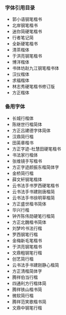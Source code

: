 ### 字体引用目录

-   郭小语钢笔楷书
-   北岸钢笔楷书
-   迷你简硬笔楷书
-   行者笔记简
-   全新硬笔楷书
-   清茶楷体
-   于洪亮钢笔楷书
-   博洋楷体
-   书体坊赵九江钢笔楷书体
-   汉仪楷体
-   求福楷体
-   林志秀硬笔楷书修订版
-   方正楷体

### 备用字体

-   长城行楷体
-   陈继世行楷简体
-   方正吕建德字体简体
-   汉鼎简行楷
-   田英章楷书
-   方正字迹-杜慧田硬笔楷书
-   书法家行楷体
-   张维镜手写楷书
-   方正字迹颜振东楷简体字
-   金桥简行楷
-   薛文轩钢笔楷体
-   云书法手书罗西硬笔楷书
-   云书法手书建刚唐楷简
-   云书法手书徐明草楷简
-   方正盛世楷书简体
-   华兴行楷
-   钟齐陈伟勋硬笔行楷简
-   方正北魏楷书简体
-   刘梦吟书法行楷
-   罗西钢笔行楷
-   金梅新毛笔楷书
-   于洪亮钢笔楷书
-   文鼎粗钢笔行楷
-   创艺简行楷
-   云书法手书建刚静心楷简
-   方正清楷简体字
-   腾祥伯当行楷
-   四通利方行楷体简
-   腾祥铁山楷书简
-   微软简行楷
-   腾祥范笑歌楷书简
-   文鼎中钢笔行楷
